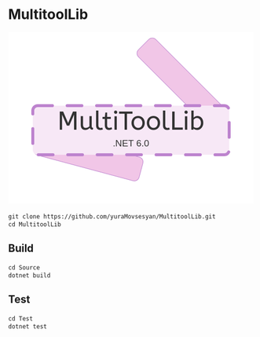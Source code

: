 # MultitoolLib

<img src="Assets/MultiToolLibLogo.png">

```
git clone https://github.com/yuraMovsesyan/MultitoolLib.git
cd MultitoolLib
```

## Build
```
cd Source
dotnet build
```

## Test
```
cd Test
dotnet test
```